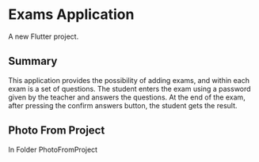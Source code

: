 # Exams Application

A new Flutter project.

## Summary
This application provides the possibility of adding exams, and within each exam is a set of questions. The student enters the exam using a password given by the teacher and answers the questions. At the end of the exam, after pressing the confirm answers button, the student gets the result.

## Photo From Project
In Folder PhotoFromProject
